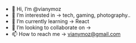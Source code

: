 - 👋 Hi, I’m @vianymoz
- 👀 I’m interested in -> tech, gaming, photography..
- 🌱 I’m currently learning -> React
- 💞️ I’m looking to collaborate on -> 
- 📫 How to reach me -> vianymoz@gmail.com

<!---
vianymoz/vianymoz is a ✨ special ✨ repository because its `README.md` (this file) appears on your GitHub profile.
You can click the Preview link to take a look at your changes.
--->
